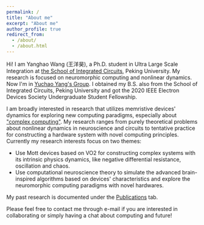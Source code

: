 ```yaml
---
permalink: /
title: "About me"
excerpt: "About me"
author_profile: true
redirect_from: 
  - /about/
  - /about.html
---
```


Hi! I am Yanghao Wang (王洋昊), a Ph.D. student in Ultra Large Scale Integration at [the School of Integrated Circuits](https://www.ime.pku.edu.cn/), Peking University. My research is focused on neuromorphic computing and nonlinear dynamics. Now I'm in [Yuchao Yang's Group](http://yuchaolab.cn/). I obtained my B.S. also from the School of Integrated Circuits, Peking University and got the 2020 IEEE Electron Devices Society Undergraduate Student Fellowship.

I am broadly interested in research that utilizes memristive devices' dynamics for exploring new computing paradigms, especially about ["complex computing"](https://www.nature.com/articles/s41578-022-00434-z). My research ranges from purely theoretical problems about nonlinear dynamics in neuroscience and circuits to tentative practice for constructing a hardware system with novel computing principles. Currently my research interests focus on two themes:

+ Use Mott devices based on VO2 for constructing complex systems with its intrinsic physics dynamics, like negative differential resistance, oscillation and chaos.
+ Use computational neuroscience theory to simulate the advanced brain-inspired algorithms based on devices' characteristics and explore the neuromorphic computing paradigms with novel hardwares.

My past research is documented under the [Publications](https://3yanghaow.github.io/publications) tab.

Please feel free to contact me through e-mail if you are interested in collaborating or simply having a chat about computing and future!



